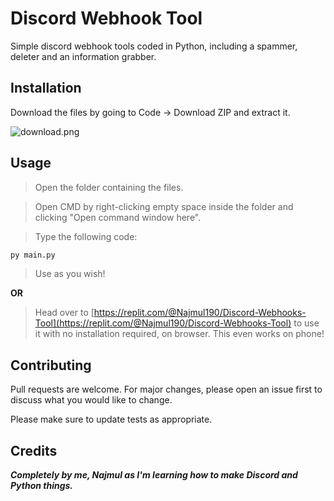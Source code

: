 # Discord  Webhook Tool

Simple discord webhook tools coded in Python, including a spammer, deleter and an information grabber.

## Installation

Download the files by going to Code -> Download ZIP and extract it.

<img align="center" src="https://cdn.upload.systems/uploads/tbvXSCfA.png" alt="download.png" /> 

## Usage
>Open the folder containing the files.

>Open CMD by right-clicking empty space inside the folder and clicking "Open command window here".

>Type the following code:

```bash
py main.py
```
> Use as you wish!

**OR**

> Head over to [https://replit.com/@Najmul190/Discord-Webhooks-Tool](https://replit.com/@Najmul190/Discord-Webhooks-Tool) to use it with no installation required, on browser. This even works on phone!

## Contributing
Pull requests are welcome. For major changes, please open an issue first to discuss what you would like to change.

Please make sure to update tests as appropriate.

## Credits

*__Completely by me, Najmul as I'm learning how to make Discord and Python things.__*
